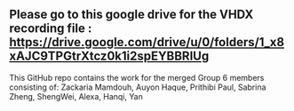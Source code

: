 Please go to this google drive for the VHDX recording file : https://drive.google.com/drive/u/0/folders/1_x8xAJC9TPGtrXtcz0k1i2spEYBBRIUg
-----------------------------------------------------------------------------------------------------------------------------------------
This GitHub repo contains the work for the merged Group 6 members consisting of:
Zackaria Mamdouh, Auyon Haque, Prithibi Paul, Sabrina Zheng, ShengWei, Alexa, Hanqi, Yan
